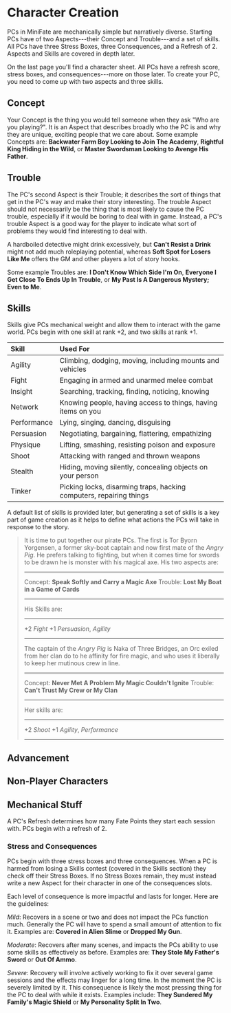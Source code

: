 # Character Creation

<!-- TODO: Example characters?

- Captain Ahab
- Captain Nemo
- Dracula
- Jean Valjean
- King Arthur
- Merlin
- Robin Hood
- Mulan

-->

<!-- TODO: This paragraph is clunky but important. Rewrite. -->

PCs in MiniFate are mechanically simple but narratively diverse. Starting PCs
have of two Aspects---their Concept and Trouble---and a set of skills. All PCs
have three Stress Boxes, three Consequences, and a Refresh of 2. Aspects and
Skills are covered in depth later.

<!-- TODO: integrate this and remove redundancy -->
On the last page you'll find a character sheet. All PCs have a refresh score,
stress boxes, and consequences---more on those later. To create your PC, you
need to come up with two aspects and three skills.

## Concept

<!-- TODO: Rewrite this to avoid ?". -->
Your Concept is the thing you would tell someone when they ask "Who are you
playing?". It is an Aspect that describes broadly who the PC is and why
they are unique, exciting people that we care about. Some example Concepts
are: **Backwater Farm Boy Looking to Join The Academy**, **Rightful
King Hiding in the Wild**, or **Master Swordsman Looking to Avenge His
Father**.

## Trouble

<!-- TODO: It's ok (even good!) if your Concept sometimes causes you trouble. It's
ok (even good!) if your trouble sometimes works to your benefit. The whole
point of aspects is that they prompt the players to riff off each other in fun
and unexpected ways.-->

<!-- TODO: Can we make this POP as much as the first sentence above? -->
The PC's second Aspect is their Trouble; it describes the sort of things that
get in the PC's way and make their story interesting. The trouble Aspect
should not necessarily be the thing that is most likely to cause the PC
trouble, especially if it would be boring to deal with in game.  Instead, a
PC's trouble Aspect is a good way for the player to indicate what sort of
problems they would find interesting to deal with.

A hardboiled detective might drink excessively, but **Can't Resist a
Drink** might not add much roleplaying potential, whereas **Soft Spot for
Losers Like Me** offers the GM and other players a lot of story hooks.

Some example Troubles are: **I Don't Know Which Side I'm On**,
**Everyone I Get Close To Ends Up In Trouble**, or **My Past Is A
Dangerous Mystery; Even to Me**.

## Skills

Skills give PCs mechanical weight and allow them to interact with the game
world. PCs begin with one skill at rank +2, and two skills at rank +1.

| Skill       | Used For                                                            |
|:------------|:--------------------------------------------------------------------|
| Agility     | Climbing, dodging, moving, including mounts and vehicles            |
| Fight       | Engaging in armed and unarmed melee combat                          |
| Insight     | Searching, tracking, finding, noticing, knowing                     |
| Network     | Knowing people, having access to things, having items on you        |
| Performance | Lying, singing, dancing, disguising                                 |
| Persuasion  | Negotiating, bargaining, flattering, empathizing                    |
| Physique    | Lifting, smashing, resisting poison and exposure                    |
| Shoot       | Attacking with ranged and thrown weapons                            |
| Stealth     | Hiding, moving silently, concealing objects on your person          |
| Tinker      | Picking locks, disarming traps, hacking computers, repairing things |

A default list of skills is provided later, but generating a set of skills is
a key part of game creation as it helps to define what actions the PCs will
take in response to the story.

> It is time to put together our pirate PCs. The first is Tor Byorn Yorgensen,
> a former sky-boat captain and now first mate of the _Angry Pig_. He prefers
> talking to fighting, but when it comes time for swords to be drawn he is
> monster with his magical axe. His two aspects are:
>
> --------- ------------------------------------------------
>  Concept: **Speak Softly and Carry a Magic Axe**
>  Trouble: **Lost My Boat in a Game of Cards**
> --------- ------------------------------------------------
>
> His Skills are:
>
> ---- ------------------------------------------------
>  +2  _Fight_
>  +1  _Persuasion_, _Agility_ <!-- Do we want duplicates? -->
> ---- ------------------------------------------------
>
> The captain of the _Angry Pig_ is Naka of Three Bridges, an Orc exiled from
> her clan do to he affinity for fire magic, and who uses it liberally to keep
> her mutinous crew in line.
>
> --------- ------------------------------------------------
>  Concept: **Never Met A Problem My Magic Couldn't Ignite**
>  Trouble: **Can't Trust My Crew or My Clan**
> --------- ------------------------------------------------
>
> Her skills are:
>
> ---- ------------------------------------------------
>  +2  _Shoot_
>  +1  _Agility_, _Performance_
> ---- ------------------------------------------------

## Advancement

<!-- TODO: Do we need this here? -->

## Non-Player Characters

<!-- TODO: Write this. -->

<!-- TODO: Do groups go here? -->


## Mechanical Stuff <!-- TODO: This moves to another section, right? -->

A PC's Refresh determines how many Fate Points they start each session with.
PCs begin with a refresh of 2. <!-- TODO: Does this change? -->

### Stress and Consequences

<!-- TODO: Do these numbers change? -->
PCs begin with three stress boxes and three consequences. When a PC is harmed
from losing a Skills contest (covered in the Skills section) they check off
their Stress Boxes. If no Stress Boxes remain, they must instead write a new
Aspect for their character in one of the consequences slots.

Each level of consequence is more impactful and lasts for longer. Here are the
guidelines:

<!-- TODO: Can we just number consequences? -->
<!-- TODO: Can we nail down how long they last? Have we defined "Session". -->

_Mild_: Recovers in a scene or two and does not impact the PCs function much.
Generally the PC will have to spend a small amount of attention to fix it.
Examples are: **Covered in Alien Slime** or **Dropped My Gun**.

_Moderate_: Recovers after many scenes, and impacts the PCs ability to use
some skills as effectively as before. Examples are: **They Stole My
Father's Sword** or **Out Of Ammo**.

_Severe_: Recovery will involve actively working to fix it over several game
sessions and the effects may linger for a long time. In the moment the PC is
severely limited by it. This consequence is likely the most pressing thing for
the PC to deal with while it exists. Examples include: **They Sundered
My Family's Magic Shield** or **My Personality Split In Two**.
